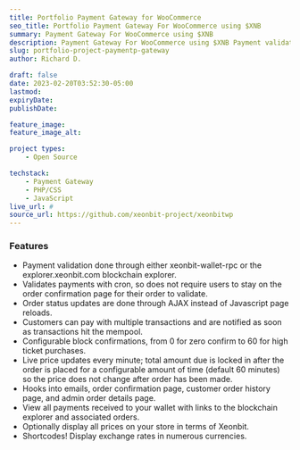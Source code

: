 ```yaml
---
title: Portfolio Payment Gateway for WooCommerce
seo_title: Portfolio Payment Gateway For WooCommerce using $XNB
summary: Payment Gateway For WooCommerce using $XNB
description: Payment Gateway For WooCommerce using $XNB Payment validation done through either xeonbit-wallet-rpc or the blockchain explorer.
slug: portfolio-project-paymentp-gateway
author: Richard D.

draft: false
date: 2023-02-20T03:52:30-05:00
lastmod: 
expiryDate: 
publishDate: 

feature_image: 
feature_image_alt: 

project types: 
    - Open Source

techstack:
    - Payment Gateway
    - PHP/CSS
    - JavaScript
live_url: #
source_url: https://github.com/xeonbit-project/xeonbitwp
---
```


### Features

  * Payment validation done through either xeonbit-wallet-rpc or the explorer.xeonbit.com blockchain explorer.
  * Validates payments with cron, so does not require users to stay on the order confirmation page for their order to validate.
  * Order status updates are done through AJAX instead of Javascript page reloads.
  * Customers can pay with multiple transactions and are notified as soon as transactions hit the mempool.
  * Configurable block confirmations, from 0 for zero confirm to 60 for high ticket purchases.
  * Live price updates every minute; total amount due is locked in after the order is placed for a configurable amount of time (default 60 minutes) so the price does not change after order has been made.
  * Hooks into emails, order confirmation page, customer order history page, and admin order details page.
  * View all payments received to your wallet with links to the blockchain explorer and associated orders.
  * Optionally display all prices on your store in terms of Xeonbit.
  * Shortcodes! Display exchange rates in numerous currencies.
